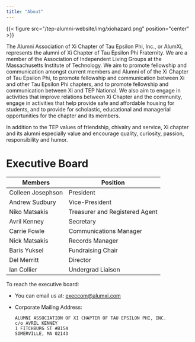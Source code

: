 ```yaml
---
title: "About"
---
```

{{< figure src="/tep-alumni-website/img/xiohazard.png" position="center" >}}

The Alumni Association of Xi Chapter of Tau Epsilon Phi, Inc., or
AlumXi, represents the alumni of Xi Chapter of Tau Epsilon Phi
Fraternity. We are a member of the Association of Independent Living
Groups at the Massachusetts Institute of Technology. We aim to promote
fellowship and communication amongst current members and Alumni of of
the Xi Chapter of Tau Epsilon Phi, to promote fellowship and
communication between Xi and other Tau Epsilon Phi chapters, and to
promote fellowship and communication between Xi and TEP National. We
also aim to engage in activities that improve relations between Xi
Chapter and the community, engage in activities that help provide safe
and affordable housing for students, and to provide for scholastic,
educational and managerial opportunities for the chapter and its
members.

In addition to the TEP values of friendship, chivalry and service, Xi chapter and its alumni especially value and encourage quality, curiosity, passion, responsibility and humor.

# Executive Board

| Members                     |  Position                      |
| --------------------------- | ------------------------------ |
| Colleen Josephson	      | President
| Andrew Sudbury              | Vice-President                 |
| Niko Matsakis               | Treasurer and Registered Agent |
| Avril Kenney                | Secretary                      |
| Carrie Fowle                | Communications Manager         |
| Nick Matsakis               | Records Manager                |
| Baris Yuksel                | Fundraising Chair              |
| Del Merritt                 | Director                       |
| Ian Collier                 | Undergrad Liaison              |

To reach the executive board:

- You can email us at: execcom@alumxi.com

- Corporate Mailing Address:

  ```
  ALUMNI ASSOCIATION OF XI CHAPTER OF TAU EPSILON PHI, INC.
  c/o AVRIL KENNEY
  1 FITCHBURG ST #B154
  SOMERVILLE, MA 02143
  ```
